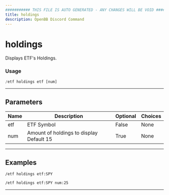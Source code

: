 ```yaml
---
########### THIS FILE IS AUTO GENERATED - ANY CHANGES WILL BE VOID ###########
title: holdings
description: OpenBB Discord Command
---
```


# holdings

Displays ETF's Holdings.

### Usage

```python wordwrap
/etf holdings etf [num]
```

---

## Parameters

| Name | Description | Optional | Choices |
| ---- | ----------- | -------- | ------- |
| etf | ETF Symbol | False | None |
| num | Amount of holdings to display Default 15 | True | None |


---

## Examples

```
/etf holdings etf:SPY
```

```
/etf holdings etf:SPY num:25
```

---
